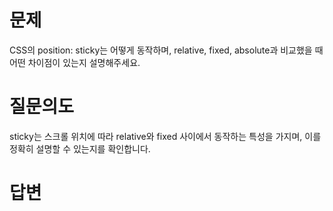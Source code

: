 # 문제
CSS의 position: sticky는 어떻게 동작하며, relative, fixed, absolute과 비교했을 때 어떤 차이점이 있는지 설명해주세요.

# 질문의도
sticky는 스크롤 위치에 따라 relative와 fixed 사이에서 동작하는 특성을 가지며, 이를 정확히 설명할 수 있는지를 확인합니다.

# 답변